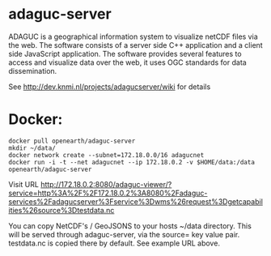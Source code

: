 # adaguc-server
ADAGUC is a geographical information system to visualize netCDF files via the web. The software consists of a server side C++ application and a client side JavaScript application. The software provides several features to access and visualize data over the web, it uses OGC standards for data dissemination.

See http://dev.knmi.nl/projects/adagucserver/wiki for details

# Docker:
```
docker pull openearth/adaguc-server
mkdir ~/data/
docker network create --subnet=172.18.0.0/16 adagucnet
docker run -i -t --net adagucnet --ip 172.18.0.2 -v $HOME/data:/data openearth/adaguc-server
```
Visit URL http://172.18.0.2:8080/adaguc-viewer/?service=http%3A%2F%2F172.18.0.2%3A8080%2Fadaguc-services%2Fadagucserver%3Fservice%3Dwms%26request%3Dgetcapabilities%26source%3Dtestdata.nc

You can copy NetCDF's / GeoJSONS to your hosts ~/data directory. This will be served through adaguc-server, via the source=<filename> key value pair. testdata.nc is copied there by default. See example URL above.
